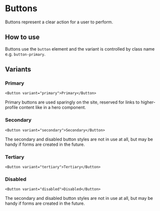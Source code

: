 # Buttons

Buttons represent a clear action for a user to perform.


## How to use

Buttons use the `button` element and the variant is controlled by class name
e.g. `button-primary`.


## Variants


### Primary

```
<Button variant="primary">Primary</Button>
```

Primary buttons are used sparingly on the site, reserved for links to
higher-profile content like in a hero component.


### Secondary

```
<Button variant="secondary">Secondary</Button>
```

The secondary and disabled button styles are not in use at all, but may be handy
if forms are created in the future.

### Tertiary

```
<Button variant="tertiary">Tertiary</Button>
```

### Disabled

```
<Button variant="disabled">Disabled</Button>
```

The secondary and disabled button styles are not in use at all, but may be handy
if forms are created in the future.
